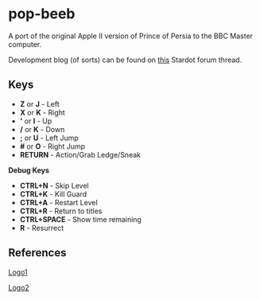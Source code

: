 # pop-beeb
A port of the original Apple II version of Prince of Persia to the BBC Master computer.

Development blog (of sorts) can be found on [this](http://www.stardot.org.uk/forums/viewtopic.php?f=53&t=13079) Stardot forum thread.


## Keys

* **Z** or **J** - Left
* **X** or **K** - Right
* **'** or **I** - Up
* **/** or **K** - Down
* **;** or **U** - Left Jump
* **#** or **O** - Right Jump
* **RETURN** - Action/Grab Ledge/Sneak

**Debug Keys**

* **CTRL+N** - Skip Level
* **CTRL+K** - Kill Guard
* **CTRL+A** - Restart Level
* **CTRL+R** - Return to titles
* **CTRL+SPACE** - Show time remaining
* **R** - Resurrect





## References

[Logo1](http://edit.tf/#8:QIECBAgQIECBAgQIECBAgQIECBAgQIECBAgQIECBAgQIECAigNf2qBUvQf2qBAgQav6BAvS6v69Bq_oECBAgQIECBAgQICKA1_f79X9V_fpf79fq_r2v9rv_r1W_-vQfvqD-_SoP7VAgIoDX9rq1f0H9qg_9eGr-ga_2ur-gQav6DV__tf7XR8_tUCAigNf2urV_Qf2qBHr_6v6Br_a6v6BBq_oMXPmx_tdX9elQICKA1_-_tX9B_-tPn7_q_oGv9rq_oEGr_8Rb36H-11f0CBAgQIECBAgQIECBAgQIECBAgQIECBAgQIECBAgQIECBAgQIECAkgNf2qBUvQf2qBAgQav6BAvS6v69Bq_oECBAgQIECBAgQICSA1_f79X9V_fpf79fq_r2v9rv_r1W_-vQfvqD-_SoP7VAgJIDX9rq1f0H9qg_9eGr-ga_2ur-gQav6DV__tf7XR8_tUCAkgNf2urV_Qf2qBHr_6v6Br_a6v6BBq_oMXPmx_tdX9elQICSA1_-_tX9B_-tPn7_q_oGv9rq_oEGr_8Rb36H-11f0CBAgQIECBAgQIECBAgQIECBAgQIECBAgQIECBAgQIECBAgQIECAmgNf2qBUvQf2qBAgQav6BAvS6v69Bq_oECBAgQIECBAgQICaA1_f79X9V_fpf79fq_r2v9rv_r1W_-vQfvqD-_SoP7VAgJoDX9rq1f0H9qg_9eGr-ga_2ur-gQav6DV__tf7XR8_tUCAmgNf2urV_Qf2qBHr_6v6Br_a6v6BBq_oMXPmx_tdX9elQICaA1_-_tX9B_-tPn7_q_oGv9rq_oEGr_8Rb36H-11f0CBAgQIECBAgQIECBAgQIECBAgQIECBAgQIECBAgQIECBAgQIECAogNf2qBUvQf2qBAgQav6BAvS6v69Bq_oECBAgQIECBAgQICiA1_f79X9V_fpf79fq_r2v9rv_r1W_-vQfvqD-_SoP7VAgKIDX9rq1f0H9qg_9eGr-ga_2ur-gQav6DV__tf7XR8_tUCAogNf2urV_Qf2qBHr_6v6Br_a6v6BBq_oMXPmx_tdX9elQICiA1_-_tX9B_-tPn7_q_oGv9rq_oEGr_8Rb36H-11f0CBAgQIECBAgQIECBAgQIECBAgQIECBAgQIECBAgQIECBAgQIECA)

[Logo2](http://edit.tf/#8:QIECBAgQIECBAgQIECBAgQIECBAgQIECBAgQIECBAgQIECAigNf2qBUvQf2qBAgQav6BAvS6v69Bq_oECBAgQIECBAgQICKA1_f79X9V_fpf79fq_r2v9rv_r1W_-vQfvqD-_SoP7VAgIoDX9rq1f0H9qg_9eGr-ga_2ur-gQav6DV__tf7XR8_tUCAigNf2urV_Qf2qBHr_6v6Br_a6v6BBq_oMXPmx_tdX9elQICKA1_-_tX9B_-tPn7_q_oGv9rq_oEGr_8Rb36H-11f0CBAgQIECBAgQIECBAgQIECBAgQIECBAgQIECBAgQIECBAgQIECAkgNf2qBUvQf2qBAgQav6BAvS6v69Bq_oECBAgQIECBAgQICSA1_f79X9V_fpf79fq_r2v9rv_r1W_-vQfvqD-_SoP7VAgJIDX9rq1f0H9qg_9eGr-ga_2ur-gQav6DV__tf7XR8_tUCAkgNf2urV_Qf0CBAgQIECBAgQIECBAgQIECDmx_tdX9elQICSA1_-_tX9B_Gh6HLTux5UE_MgoZeXPThJDH6H-11f0CBAgQIECBAgQIECAagoctO7HlQT8yChl5c9OEkMQIECBAgQIECAmgNf2qBUvQf0CBAgQIECBAgQIECBAgQIECBAgQIECBAgQICaA1_f79X9V_fpf79fq_r2v9rv_r1W_-vQfvqD-_SoP7VAgJoDX9rq1f0H9qg_9eGr-ga_2ur-gQav6DV__tf7XR8_tUCAmgNf2urV_Qf2qBHr_6v6Br_a6v6BBq_oMXPmx_tdX9elQICaA1_-_tX9B_-tPn7_q_oGv9rq_oEGr_8Rb36H-11f0CBAgQIECBAgQIECBAgQIECBAgQIECBAgQIECBAgQIECBAgQIECAogNf2qBUvQf2qBAgQav6BAvS6v69Bq_oECBAgQIECBAgQICiA1_f79X9V_fpf79fq_r2v9rv_r1W_-vQfvqD-_SoP7VAgKIDX9rq1f0H9qg_9eGr-ga_2ur-gQav6DV__tf7XR8_tUCAogNf2urV_Qf2qBHr_6v6Br_a6v6BBq_oMXPmx_tdX9elQICiA1_-_tX9B_-tPn7_q_oGv9rq_oEGr_8Rb36H-11f0CBAgQIECBAgQIECBAgQIECBAgQIECBAgQIECBAgQIECBAgQIECA)


